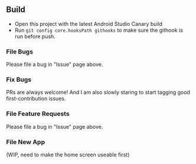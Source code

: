 ## Build

- Open this project with the latest Android Studio Canary build
- Run `git config core.hooksPath githooks` to make sure the githook is run before push.

### File Bugs

Please file a bug in "Issue" page above. 

### Fix Bugs

PRs are always welcome! And I am also slowly staring to start tagging good first-contribution issues.

### File Feature Requests

Please file a bug in "Issue" page above. 

### File New App

(WIP, need to make the home screen useable first)
